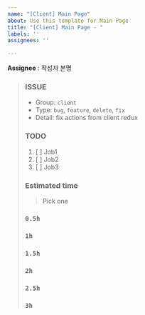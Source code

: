 ```yaml
---
name: "[Client] Main Page"
about: Use this template for Main Page
title: "[Client] Main Page - "
labels: ''
assignees: ''

---
```


**Assignee** : 작성자 본명

> ### ISSUE
> * Group:  `client`
> * Type: `bug`, `feature`, `delete`, `fix`
> * Detail: fix actions from client redux
> 
> ### TODO
> 1. [ ]  Job1
> 2. [ ]  Job2
> 3. [ ]  Job3
> 
> ### Estimated time
> > Pick one
> 
> ### `0.5h`
> ### `1h`
> ### `1.5h`
> ### `2h`
> ### `2.5h`
> ### `3h`
